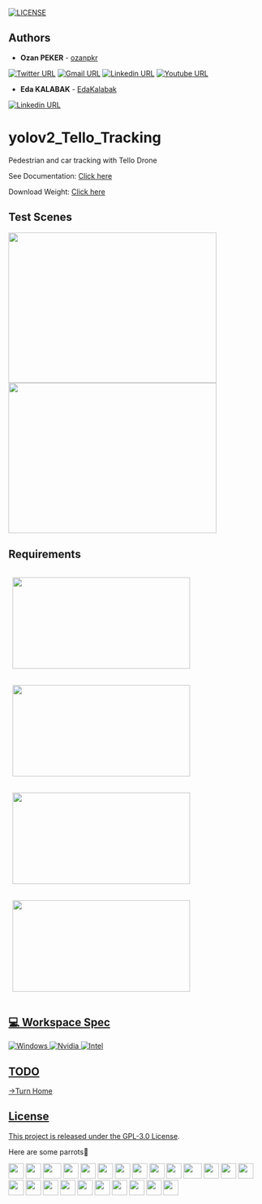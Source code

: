 
[![LICENSE](https://img.shields.io/github/license/ozanpkr/yolov2_Tello_Tracking.svg)](https://github.com/ozanpkr/yolov2_Tello_Tracking/blob/master/LICENSE)

## Authors
* **Ozan PEKER** - [ozanpkr](https://github.com/ozanpkr)

[![Twitter URL](https://img.shields.io/badge/Twitter-1DA1F2?style=for-the-badge&logo=twitter&logoColor=white)](https://twitter.com/_ozanpeker)
[![Gmail URL](https://img.shields.io/badge/Gmail-D14836?style=for-the-badge&logo=gmail&logoColor=white)](mailto:ozanpeker.deeplearning@gmail.com)
[![Linkedin URL](https://img.shields.io/badge/LinkedIn-0077B5?style=for-the-badge&logo=linkedin&logoColor=white)](https://www.linkedin.com/in/ozanpeker/)
[![Youtube URL](https://img.shields.io/badge/YouTube-FF0000?style=for-the-badge&logo=youtube&logoColor=white)](https://www.youtube.com/channel/UCmoNUi5LTcCoVOh0sm-gcFg)

* **Eda KALABAK** - [EdaKalabak](https://github.com/EdaKalabak)

[![Linkedin URL](https://img.shields.io/badge/LinkedIn-0077B5?style=for-the-badge&logo=linkedin&logoColor=white)](https://tr.linkedin.com/in/eda-kalabak-288621158)

# yolov2_Tello_Tracking
Pedestrian and car tracking with Tello Drone

See Documentation: [Click here](https://drive.google.com/file/d/1ymq3SwvU7xbSvsjVbb7T9ysxd1FiqgGq/view?usp=sharing)<br/>

Download Weight: [Click here](https://drive.google.com/file/d/1UwZFnBkflLRVQI8zRqOhvlorXU1u5fnk/view?usp=sharing)

## Test Scenes 
<img src="https://media2.giphy.com/media/3r0sdj11fSiKXH5ilD/giphy.gif" width="410" height="296"> <img src="https://media1.giphy.com/media/YK090BavBpTc9oV3SK/giphy.gif" width="410" height="296">


## Requirements
<a href="https://github.com/pjreddie/darknet">
  <img align="center" style="margin:1rem 0.5rem" src="https://github-readme-stats.vercel.app/api/pin/?username=pjreddie&repo=darknet&title_color=ffffff&text_color=c9cacc&icon_color=4AB197&bg_color=1A2B34" width="350" height="180"/><a href="https://github.com/tensorflow/tensorflow">
  <img align="center" style="margin:1rem 0.5rem" src="https://github-readme-stats.vercel.app/api/pin/?username=tensorflow&repo=tensorflow&title_color=ffffff&text_color=c9cacc&icon_color=4AB197&bg_color=1A2B34" width="350" height="180"/>
<a href="https://github.com/thtrieu/darkflow">
  <img align="center" style="margin:1rem 0.5rem" src="https://github-readme-stats.vercel.app/api/pin/?username=thtrieu&repo=darkflow&title_color=ffffff&text_color=c9cacc&icon_color=4AB197&bg_color=1A2B34" width="350" height="180"/><a href="https://github.com/damiafuentes/DJITelloPy">
  <img align="center" style="margin:1rem 0.5rem" src="https://github-readme-stats.vercel.app/api/pin/?username=damiafuentes&repo=DJITelloPy&title_color=ffffff&text_color=c9cacc&icon_color=4AB197&bg_color=1A2B34" width="350" height="180" /><br/>

## 💻 Workspace Spec
![Windows](https://img.shields.io/badge/Windows-0078D6?style=for-the-badge&logo=windows&logoColor=white)
![Nvidia](https://img.shields.io/badge/NVIDIA-GTX1650-76B900?style=for-the-badge&logo=nvidia&logoColor=white)
![Intel](https://img.shields.io/badge/Intel-Core_i5_9th-0071C5?style=for-the-badge&logo=intel&logoColor=white)


## TODO
→Turn Home 

## License

This project is released under the [GPL-3.0 License](LICENSE).


  
  
  
  Here are some parrots🦜

<div>
    <img src="https://cultofthepartyparrot.com/parrots/hd/githubparrot.gif" width="30" height="30"/>
    <img src="https://cultofthepartyparrot.com/flags/hd/indiaparrot.gif" width="30" height="30"/>
    <img src="https://cultofthepartyparrot.com/parrots/asyncparrot.gif" width="36" height="30"/>
    <img src="https://cultofthepartyparrot.com/parrots/exceptionallyfastparrot.gif" width="30" height="30"/>
    <img src="https://cultofthepartyparrot.com/parrots/hd/60fpsparrot.gif" width="30" height="30"/>
    <img src="https://cultofthepartyparrot.com/parrots/hd/jumpingparrot.gif" width="30" height="30"/>
    <img src="https://cultofthepartyparrot.com/parrots/hd/opensourceparrot.gif" width="30" height="30"/>
    <img src="https://cultofthepartyparrot.com/parrots/hd/dealwithitnowparrot.gif" width="30" height="30"/>
    <img src="https://cultofthepartyparrot.com/parrots/hd/hypnoparrotlight.gif" width="30" height="30"/>
    <img src="https://cultofthepartyparrot.com/parrots/databaseparrot.gif" width="30" height="30"/>
    <img src="https://cultofthepartyparrot.com/parrots/fixparrot.gif" width="36" height="30"/>
    <img src="https://cultofthepartyparrot.com/parrots/hd/laptop_parrot.gif" width="30" height="30"/>
    <img src="https://cultofthepartyparrot.com/parrots/hd/spinningparrot.gif" width="30" height="30"/>
    <img src="https://cultofthepartyparrot.com/parrots/hd/levitationparrot.gif" width="30" height="30"/>
    <img src="https://cultofthepartyparrot.com/parrots/hd/meldparrot.gif" width="30" height="30"/>
    <img src="https://cultofthepartyparrot.com/parrots/slomoparrot.gif" width="30" height="30"/>
    <img src="https://cultofthepartyparrot.com/parrots/hd/moonwalkingparrot.gif" width="30" height="30"/>
    <img src="https://cultofthepartyparrot.com/parrots/hd/stableparrot.gif" width="30" height="30"/>
    <img src="https://cultofthepartyparrot.com/parrots/hd/scienceparrot.gif" width="30" height="30"/>
    <img src="https://cultofthepartyparrot.com/parrots/hd/pirateparrot.gif" width="30" height="30"/>
    <img src="https://cultofthepartyparrot.com/parrots/hd/footballparrot.gif" width="30" height="30"/>
    <img src="https://cultofthepartyparrot.com/parrots/hd/illuminatiparrot.gif" width="30" height="30"/>
    <img src="https://cultofthepartyparrot.com/parrots/hd/hypnoparrotdark.gif" width="30" height="30"/>
    <img src="https://cultofthepartyparrot.com/parrots/hd/mustacheparrot.gif" width="30" height="30"/>
</div>
